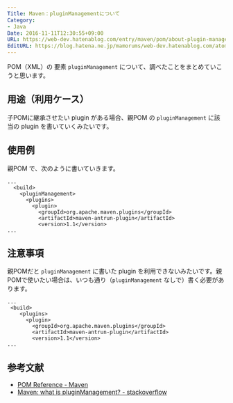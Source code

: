 ```yaml
---
Title: Maven：pluginManagementについて
Category:
- Java
Date: 2016-11-11T12:30:55+09:00
URL: https://web-dev.hatenablog.com/entry/maven/pom/about-plugin-management
EditURL: https://blog.hatena.ne.jp/mamorums/web-dev.hatenablog.com/atom/entry/10328749687193892110
---
```


POM（XML）の 要素 `pluginManagement` について、調べたことをまとめていこうと思います。


## 用途（利用ケース）
子POMに継承させたい plugin がある場合、親POM の `pluginManagement` に該当の plugin を書いていくみたいです。


## 使用例
親POM で、次のように書いていきます。

```
...
  <build>
    <pluginManagement>
      <plugins>
        <plugin>
          <groupId>org.apache.maven.plugins</groupId>
          <artifactId>maven-antrun-plugin</artifactId>
          <version>1.1</version>
...
```


## 注意事項
親POMだと `pluginManagement` に書いた plugin を利用できないみたいです。親POMで使いたい場合は、いつも通り（`pluginManagement` なしで）書く必要があります。

```
...
 <build>
    <plugins>
      <plugin>
        <groupId>org.apache.maven.plugins</groupId>
        <artifactId>maven-antrun-plugin</artifactId>
        <version>1.1</version>
...
```

## 参考文献
- [POM Reference - Maven](https://maven.apache.org/pom.html)
- [Maven: what is pluginManagement? - stackoverflow](http://stackoverflow.com/questions/10483180/maven-what-is-pluginmanagement)


